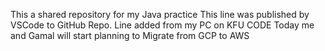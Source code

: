 This a shared repository for my Java practice
This line was published by VSCode to GitHub Repo.
Line added from my PC on KFU CODE
Today me and Gamal will start planning to Migrate from GCP to AWS
